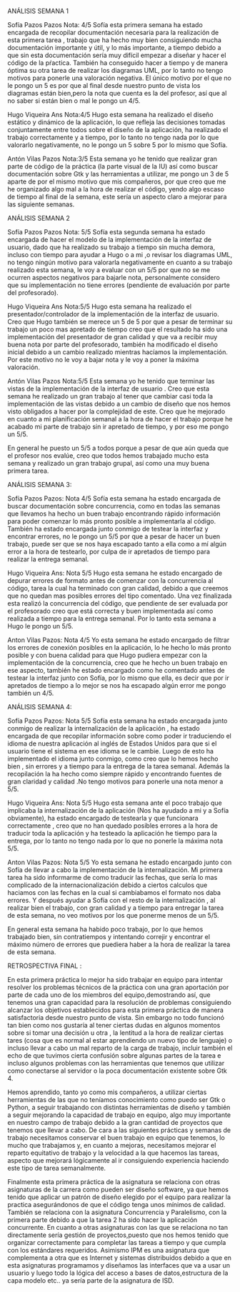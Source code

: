 ANÁLISIS SEMANA 1

Sofía Pazos Pazos
Nota: 4/5
Sofía esta primera semana ha estado encargada de recopilar documentación necesaria para la realización de esta primera tarea , trabajo que ha hecho muy bien consiguiendo mucha documentación importante y útil, y lo más importante, a tiempo debido a que sin esta documentación sería muy difícil empezar a diseñar y hacer el código de la pŕactica. También ha conseguido hacer a tiempo y de manera óptima su otra tarea de realizar los diagramas UML, por lo tanto no tengo motivos para ponerle una valoración negativa. El único motivo por el que no le pongo un 5 es por que al final desde nuestro punto de vista los diagramas están bien,pero la nota que cuenta es la del profesor, así que al no saber si están bien o mal le pongo un 4/5.

Hugo Viqueira Ans
Nota:4/5
Hugo esta semana ha realizado el diseño estático y dinámico de la aplicación, lo que refleja las decisiones tomadas conjuntamente entre todos sobre el diseño de la aplicación, ha realizado el trabajo correctamente y a tiempo, por lo tanto no tengo nada por lo que valorarlo negativamente, no le pongo un 5 sobre 5 por lo mismo que Sofía.


Antón Vilas Pazos
Nota:3/5
Esta semana yo he tenido que realizar gran parte de código de la práctica (la parte visual de la IU) así como buscar documentación sobre Gtk y las herramientas a utilizar, me pongo un 3 de 5 aparte de por el mismo motivo que mis compañeros, por que creo que me he organizado algo mal a la hora de realizar el código, yendo algo escaso de tiempo al final de la semana, este sería un aspecto claro a mejorar para las siguiente semanas.

ANÁLISIS SEMANA 2

Sofía Pazos Pazos
Nota: 5/5
Sofía esta segunda semana ha estado encargada de hacer el modelo de la implementación de la interfaz de usuario, dado que ha realizado su trabajo a tiempo sin mucha demora, incluso con tiempo para ayudar a Hugo o a mi ,o revisar los diagramas UML, no tengo ningún motivo para valorarla negativamente en cuanto a su trabajo realizado esta semana, le voy a evaluar con un 5/5 por que no se me ocurren aspectos negativos para bajarle nota, personalmente considero que su implementación no tiene errores (pendiente de evaluación por parte del profesorado).

Hugo Viqueira Ans
Nota:5/5
Hugo esta semana ha realizado el presentador/controlador de la implementación de la interfaz de usuario. Creo que Hugo también se merece un 5 de 5 por que a pesar de terminar su trabajo un poco mas apretado de tiempo creo que el resultado ha sido una implementación del presentador de gran calidad y que va a recibir muy buena nota por parte del profesorado, también ha modificado el diseño inicial debido a un cambio realizado mientras hacíamos la implementación. Por este motivo no le voy a bajar nota y le voy a poner la máxima valoración.

Antón Vilas Pazos
Nota:5/5
Esta semana yo he tenido que terminar las vistas de la implementación de la interfaz de usuario . Creo que esta semana he realizado un gran trabajo al tener que cambiar casi toda la implementación de las vistas debido a un cambio de diseño que nos hemos visto obligados a hacer por la complejidad de este. Creo que he mejorado en cuanto a mi planificación semanal a la hora de hacer el trabajo porque he acabado mi parte de trabajo sin ir apretado de tiempo, y por eso me pongo un 5/5. 

En general he puesto un 5/5 a todos porque a pesar de que aún queda que el profesor nos evalúe, creo que todos hemos trabajado mucho esta semana  y realizado un gran trabajo grupal, así como una muy buena primera tarea.

ANÁLISIS SEMANA 3:

Sofía Pazos Pazos:
Nota 4/5 
Sofía esta semana ha estado encargada de buscar documentación sobre concurrencia, como en todas las semanas que llevamos ha hecho un buen trabajo encontrando rápido información para poder comenzar lo más pronto posible a implementarla al código. También ha estado encargada junto conmigo de testear la interfaz y encontrar errores, no le pongo un 5/5 por que a pesar de hacer un buen trabajo, puede ser que se nos haya escapado tanto a ella como a mí algún error a la hora de testearlo, por culpa de ir apretados de tiempo para realizar la entrega semanal.


Hugo Viqueira Ans:
Nota 5/5
Hugo esta semana he estado encargado de depurar errores de formato antes de comenzar con la concurrencia al código, tarea la cual ha terminado con gran calidad, debido a que creemos que no quedan mas posibles errores del tipo comentado. Una vez finalizada esta realizó la concurrencia del código, que pendiente de ser evaluada por el profesorado creo que está correcta y buen implementada así como realizada a tiempo para la entrega semanal. Por lo tanto esta semana a Hugo le pongo un 5/5.


Anton Vilas Pazos:
Nota 4/5
Yo esta semana he estado encargado de filtrar los errores de conexión posibles en la aplicación, lo he hecho lo más pronto posible y con buena calidad para que Hugo pudiera empezar con la implementación de la concurrencia, creo que he hecho un buen trabajo en ese aspecto, también he estado encargado como he comentado antes de testear la interfaz junto con Sofía, por lo mismo que ella, es decir que por ir apretados de tiempo a lo mejor se nos ha escapado algún error me pongo también un 4/5.

ANÁLISIS SEMANA 4:

Sofía Pazos Pazos:
Nota 5/5 
Sofía esta semana ha estado encargada junto conmigo de realizar la internalización de la aplicación , ha estado encargada de que recopilar información sobre como poder ir traduciendo el idioma de nuestra aplicación al inglés de Estados Unidos para que si el usuario tiene el sistema en ese idioma se le cambie. Luego de esto ha implementado el idioma junto conmigo, como creo que lo hemos hecho bien , sin errores y a tiempo para la entrega de la tarea semanal. Además la recopilación la ha hecho como siempre rápido y encontrando fuentes de gran claridad y calidad .No tengo motivos para ponerle una nota menor a 5/5.


Hugo Viqueira Ans:
Nota 5/5
Hugo esta semana ante el poco trabajo que implicaba la internalización de la aplicación (Nos ha ayudado a mi y a Sofía obviamente), ha estado encargado de testearla y que funcionara correctamente , creo que no han quedado posibles errores a la hora de traducir toda la aplicación y ha testeado la aplicación he tiempo para la entrega, por lo tanto no tengo nada por lo que no ponerle la máxima nota 5/5. 


Anton Vilas Pazos:
Nota 5/5
Yo esta semana he estado encargado junto con Sofía de llevar a cabo la implementación de la internalización. Mi primera tarea ha sido informarme de como traducir las fechas, que sería lo mas complicado de la  internacionalización debido a ciertos calculos que haciamos con las fechas en la cual si cambiabamos el formato nos daba errores. Y después ayudar a Sofía con el resto de la internalización ,  al realizar bien el trabajo, con gran calidad y a tiempo para entregar la tarea de esta semana, no veo motivos por los que ponerme menos de un 5/5.

En general esta semana ha habido poco trabajo, por lo que hemos trabajado bien, sin contratiempos y intentando correjir y encontrar el máximo número de errores que puediera haber a la hora de realizar la tarea de esta semana.


RETROSPECTIVA FINAL :

En esta primera práctica lo mejor ha sido trabajar en equipo para intentar resolver los problemas técnicos de la práctica con una gran aportación por parte de cada uno de los miembros del equipo,demostrando así, que tenemos una gran capacidad para la resolución de problemas consiguiendo alcanzar los objetivos establecidos para esta primera práctica de manera satisfactoria desde nuestro punto de vista. Sin embargo no todo funcionó tan bien como nos gustaría al tener ciertas dudas en algunos momentos sobre si tomar una decisión u otra , la lentitud a la hora de realizar ciertas tares (cosa que es normal al estar aprendiendo un nuevo tipo de lenguaje) o incluso llevar a cabo un mal reparto de la carga de trabajo, incluir también el echo de que tuvimos cierta confusión sobre algunas partes de la tarea e incluso algunos problemas con las herramientas que tenemos que utilizar como conectarse al servidor o la poca documentación existente sobre Gtk 4. 

Hemos aprendido, tanto yo como mis compañeros, a utilizar ciertas herramientas de las que no teníamos conocimiento como puedo ser Gtk o Python, a seguir trabajando con distintas herramientas de diseño y también a seguir mejorando la capacidad de trabajo en equipo, algo muy importante en nuestro campo de trabajo debido a la gran cantidad de proyectos que tenemos que llevar a cabo. De cara a las siguientes prácticas y semanas de trabajo necesitamos conservar el buen trabajo en equipo que tenemos, lo mucho que trabajamos y, en cuanto a mejoras, necesitamos mejorar el reparto equitativo de trabajo y la velocidad a la que hacemos las tareas, aspecto que mejorará lógicamente al ir consiguiendo experiencia haciendo este tipo de tarea semanalmente. 

Finalmente esta primera práctica de la asignatura se relaciona con otras asignaturas de la carrera como pueden ser diseño software, ya que hemos tenido que aplicar un patrón de diseño elegido por el equipo para realizar la practica asegurándonos de que el código tenga unos mínimos de calidad. También se relaciona con la asignatura Concurrencia y Paralelismo, con la primera parte debido a que la tarea 2 ha sido hacer la aplicación concurrente. En cuanto a otras asignaturas con las que se relaciona no tan directamente sería  gestión de proyectos,puesto que nos hemos tenido que organizar correctamente para completar las tareas a tiempo y que cumpla con los estándares requeridos. Asimismo IPM es una asignatura que complementa a otra que es Internet y sistemas distribuidos debido a que en esta asignaturas programamos y diseñamos las interfaces que va a usar un usuario y luego todo la lógica del acceso a bases de datos,estructura de la capa modelo etc.. ya sería parte de la asignatura de ISD. 
